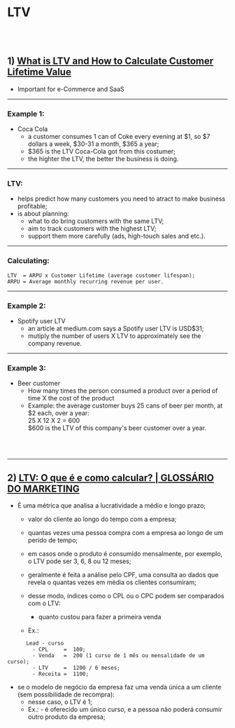 # LTV

<br><br>

## 1) [What is LTV and How to Calculate Customer Lifetime Value](https://www.youtube.com/watch?v=LKLuuia_xEI)

* Important for e-Commerce and SaaS

---

### Example 1:

* Coca Cola
  - a customer consumes 1 can of Coke every evening at $1, so $7 dollars a week, $30-31 a month, $365 a year;
  - $365 is the LTV Coca-Cola got from this costumer;
  - the highter the LTV, the better the business is doing.

---

### LTV:

 * helps predict how many customers you need to atract to make business profitable;
 * is about planning:
   - what to do bring customers with the same LTV;
   - aim to track customers with the highest LTV;
   - support them more carefully (ads, high-touch sales and etc.).

---

### Calculating:

```
LTV  = ARPU x Customer Lifetime (average customer lifespan);
ARPU = Average monthly recurring revenue per user.
```

---

### Example 2:

* Spotify user LTV
  - an article at medium.com says a Spotify user LTV is USD$31;
  - mutiply the number of users X LTV to approximately see the company revenue.

----

### Example 3:

* Beer customer
  - How many times the person consumed a product over a period of time X the cost of the product
  - Example: the average customer buys 25 cans of beer per month, at $2 each, over a year:<br>
	25 X 12 X 2 = 600<br>
        $600 is the LTV of this company's beer customer over a year.<br>

<br><br>

---

## 2) [LTV: O que é e como calcular? | GLOSSÁRIO DO MARKETING](https://www.youtube.com/watch?v=2PNNsyD7pKs)

* É uma métrica que analisa a lucratividade a médio e longo prazo;
  - valor do cliente ao longo do tempo com a empresa;
  - quantas vezes uma pessoa compra com a empresa ao longo de um perído de tempo;
  - em casos onde o produto é consumido mensalmente, por exemplo, o LTV pode ser 3, 6, 8 ou 12 meses;
  - geralmente é feita a análise pelo CPF, uma consulta ao dados que revela o quantas vezes em média os clientes consumiram;

  - desse modo, índices como o CPL ou o CPC podem ser comparados com o LTV:
    - quanto custou para fazer a primeira venda
  - Ex.:

```
      Lead - curso
        - CPL     =  100;
        - Venda   =  200 (1 curso de 1 mês ou mensalidade de um curso);
        - LTV     =  1200 / 6 meses;
        - Receita =  1100;
```
    
  - se o modelo de negócio da empresa faz uma venda única a um cliente (sem possibilidade de recompra):
    * nesse caso, o LTV é 1;
    * Ex.: - é oferecido um único curso, e a pessoa não poderá consumir outro produto da empresa;





